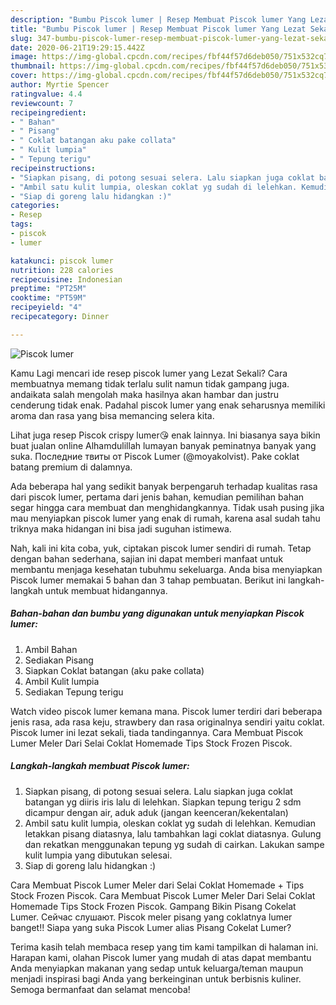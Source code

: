 ```yaml
---
description: "Bumbu Piscok lumer | Resep Membuat Piscok lumer Yang Lezat Sekali"
title: "Bumbu Piscok lumer | Resep Membuat Piscok lumer Yang Lezat Sekali"
slug: 347-bumbu-piscok-lumer-resep-membuat-piscok-lumer-yang-lezat-sekali
date: 2020-06-21T19:29:15.442Z
image: https://img-global.cpcdn.com/recipes/fbf44f57d6deb050/751x532cq70/piscok-lumer-foto-resep-utama.jpg
thumbnail: https://img-global.cpcdn.com/recipes/fbf44f57d6deb050/751x532cq70/piscok-lumer-foto-resep-utama.jpg
cover: https://img-global.cpcdn.com/recipes/fbf44f57d6deb050/751x532cq70/piscok-lumer-foto-resep-utama.jpg
author: Myrtie Spencer
ratingvalue: 4.4
reviewcount: 7
recipeingredient:
- " Bahan"
- " Pisang"
- " Coklat batangan aku pake collata"
- " Kulit lumpia"
- " Tepung terigu"
recipeinstructions:
- "Siapkan pisang, di potong sesuai selera. Lalu siapkan juga coklat batangan yg diiris iris lalu di lelehkan. Siapkan tepung terigu 2 sdm dicampur dengan air, aduk aduk (jangan keenceran/kekentalan)"
- "Ambil satu kulit lumpia, oleskan coklat yg sudah di lelehkan. Kemudian letakkan pisang diatasnya, lalu tambahkan lagi coklat diatasnya. Gulung dan rekatkan menggunakan tepung yg sudah di cairkan. Lakukan sampe kulit lumpia yang dibutukan selesai."
- "Siap di goreng lalu hidangkan :)"
categories:
- Resep
tags:
- piscok
- lumer

katakunci: piscok lumer 
nutrition: 228 calories
recipecuisine: Indonesian
preptime: "PT25M"
cooktime: "PT59M"
recipeyield: "4"
recipecategory: Dinner

---
```



![Piscok lumer](https://img-global.cpcdn.com/recipes/fbf44f57d6deb050/751x532cq70/piscok-lumer-foto-resep-utama.jpg)

Kamu Lagi mencari ide resep piscok lumer yang Lezat Sekali? Cara membuatnya memang tidak terlalu sulit namun tidak gampang juga. andaikata salah mengolah maka hasilnya akan hambar dan justru cenderung tidak enak. Padahal piscok lumer yang enak seharusnya memiliki aroma dan rasa yang bisa memancing selera kita.

Lihat juga resep Piscok crispy lumer😘 enak lainnya. Ini biasanya saya bikin buat jualan online Alhamdulillah lumayan banyak peminatnya banyak yang suka. Последние твиты от Piscok Lumer (@moyakolvist). Pake coklat batang premium di dalamnya.

Ada beberapa hal yang sedikit banyak berpengaruh terhadap kualitas rasa dari piscok lumer, pertama dari jenis bahan, kemudian pemilihan bahan segar hingga cara membuat dan menghidangkannya. Tidak usah pusing jika mau menyiapkan piscok lumer yang enak di rumah, karena asal sudah tahu triknya maka hidangan ini bisa jadi suguhan istimewa.


Nah, kali ini kita coba, yuk, ciptakan piscok lumer sendiri di rumah. Tetap dengan bahan sederhana, sajian ini dapat memberi manfaat untuk membantu menjaga kesehatan tubuhmu sekeluarga. Anda bisa menyiapkan Piscok lumer memakai 5 bahan dan 3 tahap pembuatan. Berikut ini langkah-langkah untuk membuat hidangannya.

<!--inarticleads1-->

##### Bahan-bahan dan bumbu yang digunakan untuk menyiapkan Piscok lumer:

1. Ambil  Bahan
1. Sediakan  Pisang
1. Siapkan  Coklat batangan (aku pake collata)
1. Ambil  Kulit lumpia
1. Sediakan  Tepung terigu


Watch video piscok lumer kemana mana. Piscok lumer terdiri dari beberapa jenis rasa, ada rasa keju, strawbery dan rasa originalnya sendiri yaitu coklat. Piscok lumer ini lezat sekali, tiada tandingannya. Cara Membuat Piscok Lumer Meler Dari Selai Coklat Homemade Tips Stock Frozen Piscok. 

<!--inarticleads2-->

##### Langkah-langkah membuat Piscok lumer:

1. Siapkan pisang, di potong sesuai selera. Lalu siapkan juga coklat batangan yg diiris iris lalu di lelehkan. Siapkan tepung terigu 2 sdm dicampur dengan air, aduk aduk (jangan keenceran/kekentalan)
1. Ambil satu kulit lumpia, oleskan coklat yg sudah di lelehkan. Kemudian letakkan pisang diatasnya, lalu tambahkan lagi coklat diatasnya. Gulung dan rekatkan menggunakan tepung yg sudah di cairkan. Lakukan sampe kulit lumpia yang dibutukan selesai.
1. Siap di goreng lalu hidangkan :)


Cara Membuat Piscok Lumer Meler dari Selai Coklat Homemade + Tips Stock Frozen Piscok. Cara Membuat Piscok Lumer Meler Dari Selai Coklat Homemade Tips Stock Frozen Piscok. Gampang Bikin Pisang Cokelat Lumer. Сейчас слушают. Piscok meler pisang yang coklatnya lumer banget!! Siapa yang suka Piscok Lumer alias Pisang Cokelat Lumer? 

Terima kasih telah membaca resep yang tim kami tampilkan di halaman ini. Harapan kami, olahan Piscok lumer yang mudah di atas dapat membantu Anda menyiapkan makanan yang sedap untuk keluarga/teman maupun menjadi inspirasi bagi Anda yang berkeinginan untuk berbisnis kuliner. Semoga bermanfaat dan selamat mencoba!
